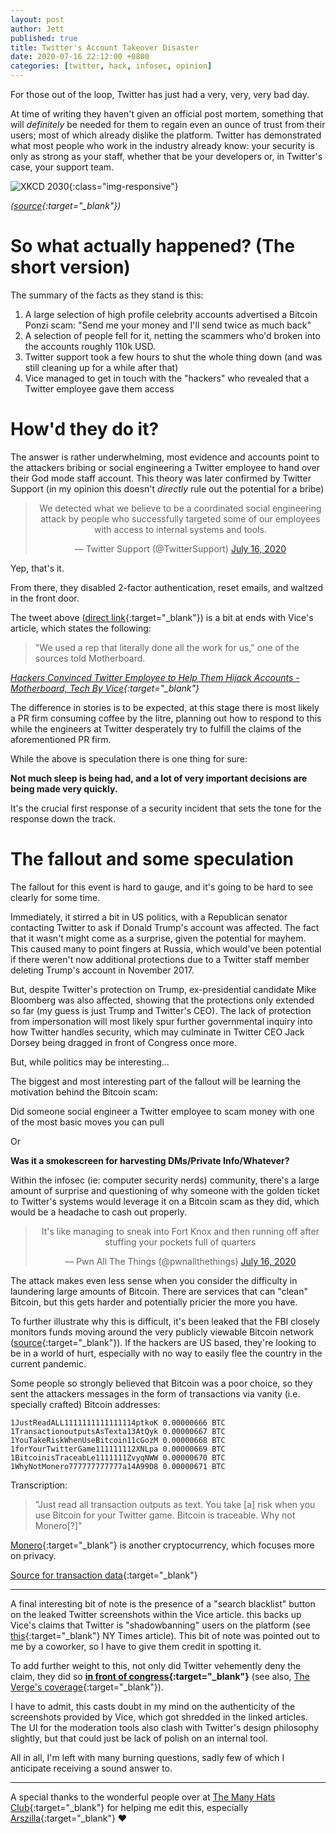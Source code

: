```yaml
---
layout: post
author: Jett
published: true
title: Twitter's Account Takeover Disaster
date: 2020-07-16 22:12:00 +0800
categories: [twitter, hack, infosec, opinion]
---
```


For those out of the loop, Twitter has just had a very, very, very bad day.

At time of writing they haven't given an official post mortem, something that will *definitely* be needed for them to regain even an ounce of trust from their users; most of which already dislike the platform. Twitter has demonstrated what most people who work in the industry already know: your security is only as strong as your staff, whether that be your developers or, in Twitter's case, your support team.

![XKCD 2030][XKCD]{:class="img-responsive"}

*([source][XKCD Source]{:target="_blank"})*

# So what actually happened? (The short version)
The summary of the facts as they stand is this:

1. A large selection of high profile celebrity accounts advertised a Bitcoin Ponzi scam: "Send me your money and I'll send twice as much back"
2. A selection of people fell for it, netting the scammers who'd broken into the accounts roughly 110k USD.
3. Twitter support took a few hours to shut the whole thing down (and was still cleaning up for a while after that)
4. Vice managed to get in touch with the "hackers" who revealed that a Twitter employee gave them access

# How'd they do it?
The answer is rather underwhelming, most evidence and accounts point to the attackers bribing or social engineering a Twitter employee to hand over their God mode staff account. This theory was later confirmed by Twitter Support (in my opinion this doesn't _directly_ rule out the potential for a bribe)

<center>
    <blockquote class="twitter-tweet">
        <p lang="en" dir="ltr">
            We detected what we believe to be a coordinated social engineering attack by people who successfully targeted some of our employees with access to internal systems and tools.
        </p>&mdash; Twitter Support (@TwitterSupport) 
        <a href="https://twitter.com/TwitterSupport/status/1283591846464233474?ref_src=twsrc%5Etfw">July 16, 2020</a>
    </blockquote>
</center>

Yep, that's it.

From there, they disabled 2-factor authentication, reset emails, and waltzed in the front door.

The tweet above ([direct link][Twitter Support]{:target="_blank"}) is a bit at ends with Vice's article, which states the following:

> "We used a rep that literally done all the work for us," one of the sources told Motherboard.

*[Hackers Convinced Twitter Employee to Help Them Hijack Accounts - Motherboard, Tech By Vice][Vice]{:target="_blank"}*

The difference in stories is to be expected, at this stage there is most likely a PR firm consuming coffee by the litre, planning out how to respond to this while the engineers at Twitter desperately try to fulfill the claims of the aforementioned PR firm.

While the above is speculation there is one thing for sure:

**Not much sleep is being had, and a lot of very important decisions are being made very quickly.**

It's the crucial first response of a security incident that sets the tone for the response down the track.

# The fallout and some speculation
The fallout for this event is hard to gauge, and it's going to be hard to see clearly for some time.

Immediately, it stirred a bit in US politics, with a Republican senator contacting Twitter to ask if Donald Trump's account was affected. The fact that it wasn't might come as a surprise, given the potential for mayhem. This caused many to point fingers at Russia, which would've been potential if there weren't now additional protections due to a Twitter staff member deleting Trump's account in November 2017. 

But, despite Twitter's protection on Trump, ex-presidential candidate Mike Bloomberg was also affected, showing that the protections only extended so far (my guess is just Trump and Twitter's CEO). The lack of protection from impersonation will most likely spur further governmental inquiry into how Twitter handles security, which may culminate in Twitter CEO Jack Dorsey being dragged in front of Congress once more.

But, while politics may be interesting...

The biggest and most interesting part of the fallout will be learning the motivation behind the Bitcoin scam:

Did someone social engineer a Twitter employee to scam money with one of the most basic moves you can pull

Or

**Was it a smokescreen for harvesting DMs/Private Info/Whatever?**

Within the infosec (ie: computer security nerds) community, there's a large amount of surprise and questioning of why someone with the golden ticket to Twitter's systems would leverage it on a Bitcoin scam as they did, which would be a headache to cash out properly.

<center>
    <blockquote class="twitter-tweet">
        <p lang="en" dir="ltr">
            It&#39;s like managing to sneak into Fort Knox and then running off after stuffing your pockets full of quarters
        </p>&mdash; Pwn All The Things (@pwnallthethings)
        <a href="https://twitter.com/pwnallthethings/status/1283719083175882755?ref_src=twsrc%5Etfw">July 16, 2020</a>
    </blockquote>
</center>

<script async src="https://platform.twitter.com/widgets.js" charset="utf-8"></script>

The attack makes even less sense when you consider the difficulty in laundering large amounts of Bitcoin. There are services that can "clean" Bitcoin, but this gets harder and potentially pricier the more you have. 

To further illustrate why this is difficult, it's been leaked that the FBI closely monitors funds moving around the very publicly viewable Bitcoin network ([source][FBI]{:target="_blank"}). If the hackers are US based, they're looking to be in a world of hurt, especially with no way to easily flee the country in the current pandemic. 

Some people so strongly believed that Bitcoin was a poor choice, so they sent the attackers messages in the form of transactions via vanity (i.e. specially crafted) Bitcoin addresses:

```
1JustReadALL1111111111111114ptkoK 0.00000666 BTC
1TransactionoutputsAsTexta13AtQyk 0.00000667 BTC
1YouTakeRiskWhenUseBitcoin11cGozM 0.00000668 BTC
1forYourTwitterGame111111112XNLpa 0.00000669 BTC
1BitcoinisTraceabLe1111111ZvyqNWW 0.00000670 BTC
1WhyNotMonero777777777777a14A99D8 0.00000671 BTC
```

Transcription:

> "Just read all transaction outputs as text. You take [a] risk when you use Bitcoin for your Twitter game. Bitcoin is traceable. Why not Monero[?]"

[Monero][Monero]{:target="_blank"} is another cryptocurrency, which focuses more on privacy.

[Source for transaction data][Blockchain]{:target="_blank"}

<hr/>

A final interesting bit of note is the presence of a "search blacklist" button on the leaked Twitter screenshots within the Vice article. this backs up Vice's claims that Twitter is "shadowbanning" users on the platform (see [this][NYTimes]{:target="_blank"} NY Times article). This bit of note was pointed out to me by a coworker, so I have to give them credit in spotting it.

To add further weight to this, not only did Twitter vehemently deny the claim, they did so **[in front of congress][Vox]{:target="_blank"}** (see also, [The Verge's coverage][Verge]{:target="_blank"}).

I have to admit, this casts doubt in my mind on the authenticity of the screenshots provided by Vice, which got shredded in the linked articles. The UI for the moderation tools also clash with Twitter's design philosophy slightly, but that could just be lack of polish on an internal tool.

All in all, I'm left with many burning questions, sadly few of which I anticipate receiving a sound answer to.

<hr/>

A special thanks to the wonderful people over at [The Many Hats Club][TMHC]{:target="_blank"} for helping me edit this, especially [Arszilla][Arszilla]{:target="_blank"} &hearts;

[XKCD]:             https://imgs.xkcd.com/comics/voting_software.png
[XKCD Source]:      https://xkcd.com/2030/
[Twitter Support]:  https://twitter.com/TwitterSupport/status/1283591846464233474
[Vice]:             https://www.vice.com/en_us/article/jgxd3d/twitter-insider-access-panel-account-hacks-biden-uber-bezos
[FBI]:              https://decrypt.co/34740/blueleaks-how-the-fbi-tracks-bitcoin-laundering-on-the-dark-web
[Monero]:           https://en.wikipedia.org/wiki/Monero_%28cryptocurrency%29
[Blockchain]:       https://www.blockchain.com/btc/tx/67b814526ae6ee78a16059bfcfc06ed7768c92c58f3409367cb180627631ddbe
[NYTimes]:          https://www.nytimes.com/2018/07/26/us/politics/twitter-shadowbanning.html
[Vox]:              https://www.vox.com/2018/9/6/17824652/twitter-dorsey-energy-and-commerce-hearing-shadow-banning
[Verge]:            https://www.theverge.com/2018/7/27/17620194/twitter-shadow-ban-trump-conservatives-search-results
[TMHC]:             https://discord.gg/infosec
[Arszilla]:         https://twitter.com/Arszilla